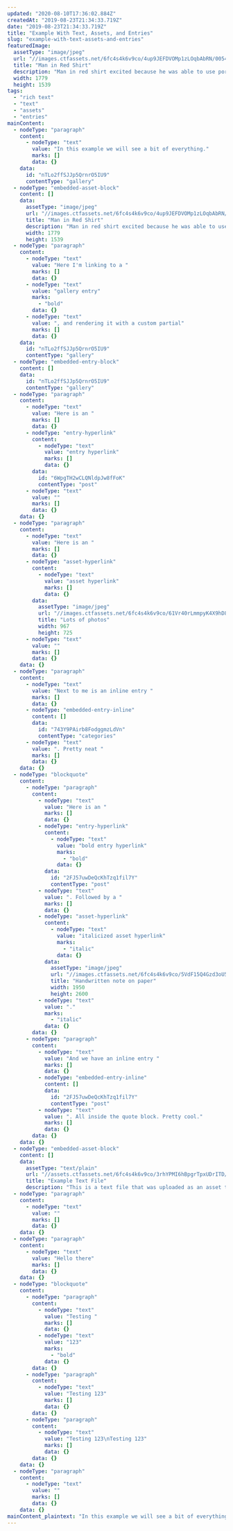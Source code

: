 ```yaml
---
updated: "2020-08-10T17:36:02.884Z"
createdAt: "2019-08-23T21:34:33.719Z"
date: "2019-08-23T21:34:33.719Z"
title: "Example With Text, Assets, and Entries"
slug: "example-with-text-assets-and-entries"
featuredImage:
  assetType: "image/jpeg"
  url: "//images.ctfassets.net/6fc4s4k6v9co/4up9JEFDVOMp1zLOqbAbRN/0054a3bbfc0c5cf4ae172c6957b5b42c/photo-1533227268428-f9ed0900fb3b"
  title: "Man in Red Shirt"
  description: "Man in red shirt excited because he was able to use port his rich text fields over to Hugo."
  width: 1779
  height: 1539
tags:
  - "rich text"
  - "text"
  - "assets"
  - "entries"
mainContent:
  - nodeType: "paragraph"
    content:
      - nodeType: "text"
        value: "In this example we will see a bit of everything."
        marks: []
        data: {}
    data:
      id: "nTLo2ffSJJp5QrnrO5IU9"
      contentType: "gallery"
  - nodeType: "embedded-asset-block"
    content: []
    data:
      assetType: "image/jpeg"
      url: "//images.ctfassets.net/6fc4s4k6v9co/4up9JEFDVOMp1zLOqbAbRN/0054a3bbfc0c5cf4ae172c6957b5b42c/photo-1533227268428-f9ed0900fb3b"
      title: "Man in Red Shirt"
      description: "Man in red shirt excited because he was able to use port his rich text fields over to Hugo."
      width: 1779
      height: 1539
  - nodeType: "paragraph"
    content:
      - nodeType: "text"
        value: "Here I'm linking to a "
        marks: []
        data: {}
      - nodeType: "text"
        value: "gallery entry"
        marks:
          - "bold"
        data: {}
      - nodeType: "text"
        value: ", and rendering it with a custom partial"
        marks: []
        data: {}
    data:
      id: "nTLo2ffSJJp5QrnrO5IU9"
      contentType: "gallery"
  - nodeType: "embedded-entry-block"
    content: []
    data:
      id: "nTLo2ffSJJp5QrnrO5IU9"
      contentType: "gallery"
  - nodeType: "paragraph"
    content:
      - nodeType: "text"
        value: "Here is an "
        marks: []
        data: {}
      - nodeType: "entry-hyperlink"
        content:
          - nodeType: "text"
            value: "entry hyperlink"
            marks: []
            data: {}
        data:
          id: "6WpgTH2wCLQNldpJw8fFoK"
          contentType: "post"
      - nodeType: "text"
        value: ""
        marks: []
        data: {}
    data: {}
  - nodeType: "paragraph"
    content:
      - nodeType: "text"
        value: "Here is an "
        marks: []
        data: {}
      - nodeType: "asset-hyperlink"
        content:
          - nodeType: "text"
            value: "asset hyperlink"
            marks: []
            data: {}
        data:
          assetType: "image/jpeg"
          url: "//images.ctfassets.net/6fc4s4k6v9co/61Vr40rLmmpyK4X9hD8Z2P/779cac848bddac52e025fcb5fddf03bc/photo-1533158307587-828f0a76ef46"
          title: "Lots of photos"
          width: 967
          height: 725
      - nodeType: "text"
        value: ""
        marks: []
        data: {}
    data: {}
  - nodeType: "paragraph"
    content:
      - nodeType: "text"
        value: "Next to me is an inline entry "
        marks: []
        data: {}
      - nodeType: "embedded-entry-inline"
        content: []
        data:
          id: "743Y9PAirb8FodggmzLdVn"
          contentType: "categories"
      - nodeType: "text"
        value: ". Pretty neat "
        marks: []
        data: {}
    data: {}
  - nodeType: "blockquote"
    content:
      - nodeType: "paragraph"
        content:
          - nodeType: "text"
            value: "Here is an "
            marks: []
            data: {}
          - nodeType: "entry-hyperlink"
            content:
              - nodeType: "text"
                value: "bold entry hyperlink"
                marks:
                  - "bold"
                data: {}
            data:
              id: "2FJ57uwDeQcKhTzq1fil7Y"
              contentType: "post"
          - nodeType: "text"
            value: ". Followed by a "
            marks: []
            data: {}
          - nodeType: "asset-hyperlink"
            content:
              - nodeType: "text"
                value: "italicized asset hyperlink"
                marks:
                  - "italic"
                data: {}
            data:
              assetType: "image/jpeg"
              url: "//images.ctfassets.net/6fc4s4k6v9co/5VdF15Q4Gzd3oU5WH2rl8n/447670d645f98d5cfcf42fa49e42c889/photo-1543769657-fcf1236421bc"
              title: "Handwritten note on paper"
              width: 1950
              height: 2600
          - nodeType: "text"
            value: "."
            marks:
              - "italic"
            data: {}
        data: {}
      - nodeType: "paragraph"
        content:
          - nodeType: "text"
            value: "And we have an inline entry "
            marks: []
            data: {}
          - nodeType: "embedded-entry-inline"
            content: []
            data:
              id: "2FJ57uwDeQcKhTzq1fil7Y"
              contentType: "post"
          - nodeType: "text"
            value: ". All inside the quote block. Pretty cool."
            marks: []
            data: {}
        data: {}
    data: {}
  - nodeType: "embedded-asset-block"
    content: []
    data:
      assetType: "text/plain"
      url: "//assets.ctfassets.net/6fc4s4k6v9co/3rhYPMI6hBpgrTpxUDrITD/6b327926f69dbff550bb0307f71e7e66/asset.txt"
      title: "Example Text File"
      description: "This is a text file that was uploaded as an asset to contentful"
  - nodeType: "paragraph"
    content:
      - nodeType: "text"
        value: ""
        marks: []
        data: {}
    data: {}
  - nodeType: "paragraph"
    content:
      - nodeType: "text"
        value: "Hello there"
        marks: []
        data: {}
    data: {}
  - nodeType: "blockquote"
    content:
      - nodeType: "paragraph"
        content:
          - nodeType: "text"
            value: "Testing "
            marks: []
            data: {}
          - nodeType: "text"
            value: "123"
            marks:
              - "bold"
            data: {}
        data: {}
      - nodeType: "paragraph"
        content:
          - nodeType: "text"
            value: "Testing 123"
            marks: []
            data: {}
        data: {}
      - nodeType: "paragraph"
        content:
          - nodeType: "text"
            value: "Testing 123\nTesting 123"
            marks: []
            data: {}
        data: {}
    data: {}
  - nodeType: "paragraph"
    content:
      - nodeType: "text"
        value: ""
        marks: []
        data: {}
    data: {}
mainContent_plaintext: "In this example we will see a bit of everything. Here I'm linking to a gallery entry, and rendering it with a custom partial Here is an entry hyperlink Here is an asset hyperlink Next to me is an inline entry . Pretty neat  Here is an bold entry hyperlink. Followed by a italicized asset hyperlink. And we have an inline entry . All inside the quote block. Pretty cool. Hello there Testing 123 Testing 123 Testing 123\nTesting 123 "
---
```

